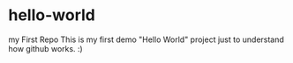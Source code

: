 # hello-world
my First Repo
This is my first demo "Hello World" project just to understand how github works. :)
